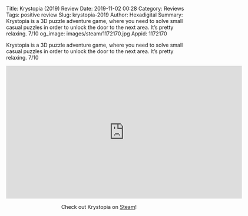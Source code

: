 Title: Krystopia (2019) Review
Date: 2019-11-02 00:28
Category: Reviews
Tags: positive review
Slug: krystopia-2019
Author: Hexadigital
Summary: Krystopia is a 3D puzzle adventure game, where you need to solve small casual puzzles in order to unlock the door to the next area. It’s pretty relaxing. 7/10
og_image: images/steam/1172170.jpg
Appid: 1172170

Krystopia is a 3D puzzle adventure game, where you need to solve small casual puzzles in order to unlock the door to the next area. It’s pretty relaxing. 7/10

<center><iframe src="https://www.youtube.com/embed/XjON1sHqcwE?feature=oembed" allow="accelerometer; autoplay; encrypted-media; gyroscope; picture-in-picture" width="640" height="360" frameborder="0"></iframe>

Check out Krystopia on [Steam](https://store.steampowered.com/app/1172170/?curator_clanid=34633900)!</center>
